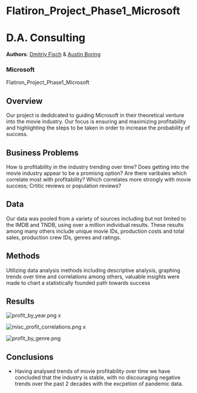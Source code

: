 # Flatiron_Project_Phase1_Microsoft
# D.A. Consulting 
**Authors**: 
[Dmitriy Fisch](https://github.com/schahmatist) 
&
[Austin Boring](https://github.com/Auustiino)
### Microsoft
Flatiron_Project_Phase1_Microsoft

## Overview
Our project is dedidcated to guiding Microsoft in their theoretical venture into the movie industry. 
Our focus is ensuring and maximizing profitability and highlighting the steps to be taken in order to increase the probability of success. 

## Business Problems
How is profitability in the industry trending over time?
  Does getting into the movie industry appear to be a promisng option?
Are there varibales which correlate most with profitability?
Which correlates more strongly with movie success; Crtitic reviews or population reviews?

## Data 
Our data was pooled from a variety of sources including but not limited to the IMDB and TNDB, using over a million individual results. These results among many others include unique movie IDs, production costs and total sales, production crew IDs, genres and ratings. 

## Methods
Utilizing data analysis methods including descriptive analysis, graphing trends over time and correlations among others, valuable insights were made to chart a statistically founded path towards success

## Results 
![profit_by_year.png](attachment/Users/austinboring/Flatiron/Phase-1/Flatiron_Project_Phase1_Microsoft/images/profit_by_year.png)
x

![misc_profit_correlations.png](attachment/Users/austinboring/Flatiron/Phase-1/Flatiron_Project_Phase1_Microsoft/images/profit_by_year.png)
x
  
![profit_by_genre.png](/Users/austinboring/Flatiron/Phase-1/Flatiron_Project_Phase1_Microsoft/images/profit_by_year.png)



## Conclusions
- Having analysed trends of movie profitability over time we have concluded that the industry is stable, with no discouraging negative trends over the past 2 decades with the excpetion of pandemic data. 


